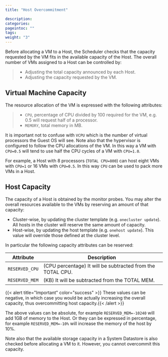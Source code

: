 ```yaml
---
title: "Host Overcommitment"

description:
categories:
pageintoc: ""
tags:
weight: "3"
---
```


<a id="overcommitment"></a>

<!--# Host Overcommitment -->

Before allocating a VM to a Host, the Scheduler checks that the capacity requested by the VM fits in the available capacity of the Host. The overall number of VMs assigned to a Host can be controlled by:

> - Adjusting the total capacity announced by each Host.
> - Adjusting the capacity requested by the VM.

## Virtual Machine Capacity

The resource allocation of the VM is expressed with the following attributes:

> - `CPU`, percentage of CPU divided by 100 required for the VM, e.g. 0.5 will request half of a processor.
> - `MEMORY`, total memory in MB.

It is important not to confuse with `VCPU` which is the number of virtual processors the Guest OS will see. Note also that the hypervisor is configured to follow the CPU allocations of the VM. In this way a VM with `CPU=0.5` will tend to use half the CPU cycles of a VM with `CPU=1.0`.

For example, a Host with 8 processors (`TOTAL CPU=800`) can host eight VMs with `CPU=1` or 16 VMs with `CPU=0.5`. In this way `CPU` can be used to pack more VMs in a Host.

## Host Capacity

The capacity of a Host is obtained by the monitor probes. You may alter the overall resources available to the VMs by reserving an amount of that capacity:

* Cluster-wise, by updating the cluster template (e.g. `onecluster update`). All hosts in the cluster will reserve the same amount of capacity.
* Host-wise, by updating the host template (e.g. `onehost update`). This value will override those defined at the cluster level.

In particular the following capacity attributes can be reserved:

| Attribute      | Description                                                |
|----------------|------------------------------------------------------------|
| `RESERVED_CPU` | (CPU percentage) It will be subtracted from the TOTAL CPU. |
| `RESERVED_MEM` | (KB) It will be subtracted from the TOTAL MEM.             |

{{< alert title="Important" color="success" >}}
These values can be negative, in which case you would be actually increasing the overall capacity, thus overcommitting host capacity.{{< /alert >}} 

The above values can be absolute, for example `RESERVED_MEM=-10240` will add 1GB of memory to the Host. Or they can be expressed in percentage, for example `RESERVED_MEM=-10%` will increase the memory of the host by 10%.

Note also that the available storage capacity in a System Datastore is also checked before allocating a VM to it. However, you cannot overcommit this capacity.
